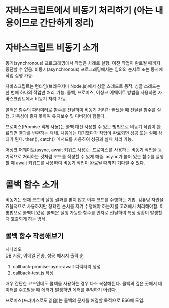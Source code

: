 # **자바스크립트에서 비동기 처리하기 (아는 내용이므로 간단하게 정리)**  
# **자바스크립트 비동기 소개**  
동기(synchronous) 프로그래밍에서 작업은 차례로 실행. 이전 작업이 완료될 때까지 중단할 수 없음. 비동기(asynchronous) 프로그래밍에서는 임의의 순서로 
또는 동시에 작업 실행 가능.  
  
자바스크립트는 런타임(브라우저나 Node.js)에서 싱글 스레드로 동작. 싱글 스레드는 한 번에 하나의 작업만 처리 가능. 콜백, 프로미스, 어싱크 어웨이트 
방법을 사용하면 자바스크립트에서 비동기 처리 가능.  
  
콜백은 함수의 파라미터로 함수를 전달하며 비동기 처리가 끝났을 때 전달된 함수를 실행. 가독성이 좋지 못하여 유지보수 및 디버깅이 힘들다.  
  
프로미스(Promise 객체 사용)는 콜백 대신 사용할 수 있는 방법으로 비동기 작업이 완료되면 결과를 반환하는 객체. 처음에는 대기였다가 작업이 완료되면 
성공 또는 실패 상되가 된다. then(), catch() 메서드를 사용하여 성공과 실패 처리 가능.  
  
어싱크 어웨이트(async, await 키워드 사용)는 프로미스를 사용하는 비동기 작업을 동기적으로 처리하는 것처럼 코드를 작성할 수 있게 해줌. async가 
붙어 있는 함수를 실행할 때 await 키워드를 사용하여 비동기 작업이 완료될 때까지 기다릴 수 있다.  
  
# **콜백 함수 소개**  
비동기는 현재 코드의 실행 결과를 받지 않고 이후 코드를 수행하는 기법. 컴퓨팅 자원을 효율적으로 사용하지만 정확한 순서를 지켜 수행해야 하는지를 
고려해서 처리해야함. 이 방법으로 콜백이 있음. 콜백은 실행 가능한 함수를 인자로 전달하여 특정 상황이 발생할 때 호출되게 하는 방식.  
  
## **콜백 함수 작성해보기**  
시나리오  
DB 저장, 이메일 전송, 성공 메시지 출력 순  
  
1. callback-promise-aync-await 디렉터리 생성  
2. callback-test.js 작성  
  
매우 간단한 코드인데도 콜백을 사용하는 경우 다소 복잡해진다. 콜백의 깊은 곳에서 데이터를 주고받을 때 에러가 발생하면 에러를 추척하기 어렵다.  
  
프로미스(프라미스로도 읽음)는 콜백의 문제를 해결할 목적으로 ES6에 도입.
